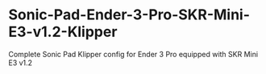 # Sonic-Pad-Ender-3-Pro-SKR-Mini-E3-v1.2-Klipper
Complete Sonic Pad Klipper config for Ender 3 Pro equipped with SKR Mini E3 v1.2
